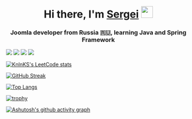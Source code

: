 <h1 align="center">Hi there, I'm <a href="https://vk.com/id18440373" target="_blank">Sergei</a> 
<img src="https://github.com/blackcater/blackcater/raw/main/images/Hi.gif" height="32"/></h1>
<h3 align="center">Joomla developer from Russia 🇷🇺, learning Java and Spring Framework</h3>

![](http://github-profile-summary-cards.vercel.app/api/cards/repos-per-language?username=telion85&theme=github)
![](http://github-profile-summary-cards.vercel.app/api/cards/most-commit-language?username=telion85&theme=github)
![](http://github-profile-summary-cards.vercel.app/api/cards/stats?username=telion85&theme=github)
![](http://github-profile-summary-cards.vercel.app/api/cards/productive-time?username=telion85&theme=github&utcOffset=5)

[![KnlnKS's LeetCode stats](https://leetcode-stats-six.vercel.app/api?username=telion&theme=dark)](https://github.com/telion85/leetcode-stats)

[![GitHub Streak](https://github-readme-streak-stats.herokuapp.com/?user=telion85)](https://git.io/streak-stats)

[![Top Langs](https://github-readme-stats.vercel.app/api/top-langs/?username=telion85&layout=compact)](https://github.com/anuraghazra/github-readme-stats)

[![trophy](https://github-profile-trophy.vercel.app/?username=telion85)](https://github.com/ryo-ma/github-profile-trophy)

[![Ashutosh's github activity graph](https://activity-graph.herokuapp.com/graph?username=telion85)](https://github.com/telion85/github-readme-activity-graph)
